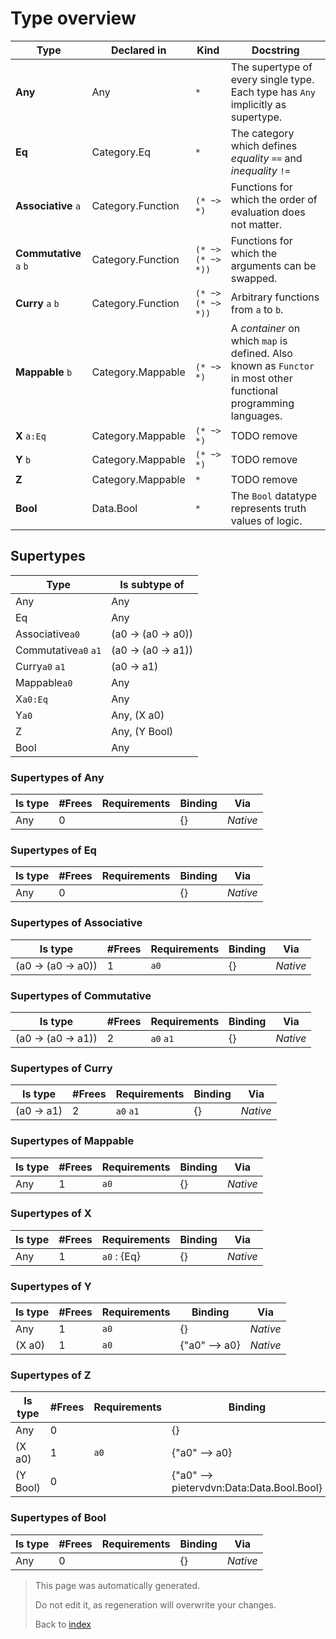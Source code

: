 # Type overview

Type | Declared in | Kind | Docstring
---- | ----------- | ---- | ---------
**Any**  | Any | ````*````  | The supertype of every single type. Each type has ````Any```` implicitly as supertype.
**Eq**  | Category.Eq | ````*````  | The category which defines _equality_ ````==```` and _inequality_ ````!=````
**Associative** ````a````  | Category.Function | ````(* ~> *)````  | Functions for which the order of evaluation does not matter.
**Commutative** ````a````  ````b````  | Category.Function | ````(* ~> (* ~> *))````  | Functions for which the arguments can be swapped.
**Curry** ````a````  ````b````  | Category.Function | ````(* ~> (* ~> *))````  | Arbitrary functions from ````a```` to ````b````.
**Mappable** ````b````  | Category.Mappable | ````(* ~> *)````  | A _container_ on which ````map```` is defined. Also known as ````Functor```` in most other functional programming languages.
**X** ````a:Eq````  | Category.Mappable | ````(* ~> *)````  | TODO remove
**Y** ````b````  | Category.Mappable | ````(* ~> *)````  | TODO remove
**Z**  | Category.Mappable | ````*````  | TODO remove
**Bool**  | Data.Bool | ````*````  | The ````Bool```` datatype represents truth values of logic.

## Supertypes 

Type | Is subtype of
---- | -------------
Any | Any
Eq | Any
Associative````a0````  | (a0 -> (a0 -> a0))
Commutative````a0````  ````a1````  | (a0 -> (a0 -> a1))
Curry````a0````  ````a1````  | (a0 -> a1)
Mappable````a0````  | Any
X````a0:Eq````  | Any
Y````a0````  | Any, (X a0)
Z | Any, (Y Bool)
Bool | Any



### Supertypes of Any

Is type | #Frees | Requirements | Binding | Via
------- | ------ | ------------ | ------- | ---
Any | 0 |  | {} | _Native_ 

### Supertypes of Eq

Is type | #Frees | Requirements | Binding | Via
------- | ------ | ------------ | ------- | ---
Any | 0 |  | {} | _Native_ 

### Supertypes of Associative

Is type | #Frees | Requirements | Binding | Via
------- | ------ | ------------ | ------- | ---
(a0 -> (a0 -> a0)) | 1 | ````a0````  | {} | _Native_ 

### Supertypes of Commutative

Is type | #Frees | Requirements | Binding | Via
------- | ------ | ------------ | ------- | ---
(a0 -> (a0 -> a1)) | 2 | ````a0````  ````a1````  | {} | _Native_ 

### Supertypes of Curry

Is type | #Frees | Requirements | Binding | Via
------- | ------ | ------------ | ------- | ---
(a0 -> a1) | 2 | ````a0````  ````a1````  | {} | _Native_ 

### Supertypes of Mappable

Is type | #Frees | Requirements | Binding | Via
------- | ------ | ------------ | ------- | ---
Any | 1 | ````a0````  | {} | _Native_ 

### Supertypes of X

Is type | #Frees | Requirements | Binding | Via
------- | ------ | ------------ | ------- | ---
Any | 1 | ````a0```` : {Eq} | {} | _Native_ 

### Supertypes of Y

Is type | #Frees | Requirements | Binding | Via
------- | ------ | ------------ | ------- | ---
Any | 1 | ````a0````  | {} | _Native_ 
(X a0) | 1 | ````a0````  | {"a0" --> a0} | _Native_ 

### Supertypes of Z

Is type | #Frees | Requirements | Binding | Via
------- | ------ | ------------ | ------- | ---
Any | 0 |  | {} | _Native_ 
(X a0) | 1 | ````a0````  | {"a0" --> a0} | Y
(Y Bool) | 0 |  | {"a0" --> pietervdvn:Data:Data.Bool.Bool} | _Native_ 

### Supertypes of Bool

Is type | #Frees | Requirements | Binding | Via
------- | ------ | ------------ | ------- | ---
Any | 0 |  | {} | _Native_ 



> This page was automatically generated.
> 
> 
> Do not edit it, as regeneration will overwrite your changes.
> 
> 
> Back to [index](Index.md)